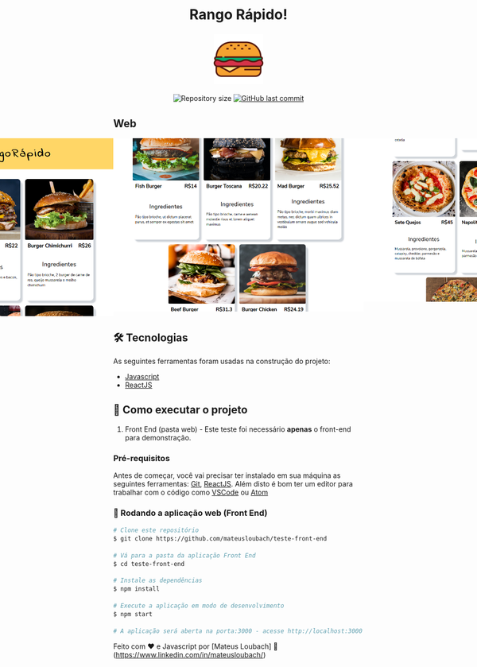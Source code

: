 <h1 align="center">
    Rango Rápido!
</h1>

<h3 align="center">
    <img alt="Hamburger" title="#Hamburger" width=100px src="./public/hambicon.svg" />
</h3>

<p align="center">
  <img alt="Repository size" src="https://img.shields.io/github/repo-size/mateusloubach/teste-front-end">

  <a href="https://github.com/mateusloubach/teste-front-end/commits/master">
    <img alt="GitHub last commit" src="https://img.shields.io/github/last-commit/mateusloubach/teste-front-end">
  </a>
</p>

## Web

<p align="center" style="display: flex; align-items: flex-start; justify-content: center;">
  <img alt="demo1" title="#demo1" src="https://github.com/mateusloubach/teste-front-end/blob/main/.github/prints/print1.png" width="600px"> <br>
  <img alt="demo2" title="#demo2" src="https://github.com/mateusloubach/teste-front-end/blob/main/.github/prints/print2.png" width="600px"> <br>
  <img alt="demo3" title="#demo3" src="https://github.com/mateusloubach/teste-front-end/blob/main/.github/prints/print3.png" width="600px"> <br>
</p>

## 🛠 Tecnologias

As seguintes ferramentas foram usadas na construção do projeto:

- [Javascript](https://www.javascript.com/)
- [ReactJS](https://reactjs.org/)

## 🚀 Como executar o projeto

1. Front End (pasta web) - Este teste foi necessário **apenas** o front-end para demonstração.

### Pré-requisitos

Antes de começar, você vai precisar ter instalado em sua máquina as seguintes ferramentas:
[Git](https://git-scm.com), [ReactJS](https://reactjs.org/). 
Além disto é bom ter um editor para trabalhar com o código como [VSCode](https://code.visualstudio.com/) ou [Atom](https://atom.io/)


### 🧭 Rodando a aplicação web (Front End)

```bash
# Clone este repositório
$ git clone https://github.com/mateusloubach/teste-front-end

# Vá para a pasta da aplicação Front End
$ cd teste-front-end

# Instale as dependências
$ npm install

# Execute a aplicação em modo de desenvolvimento
$ npm start

# A aplicação será aberta na porta:3000 - acesse http://localhost:3000
```

Feito com ❤️ e Javascript por [Mateus Loubach] :wave: (https://www.linkedin.com/in/mateusloubach/)
